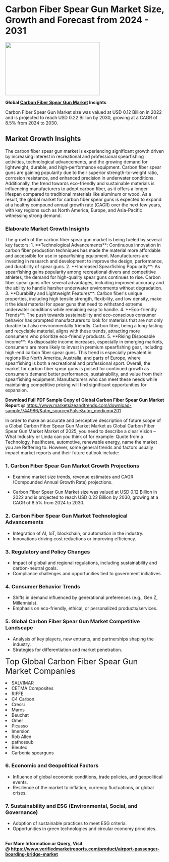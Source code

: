 <H1>Carbon Fiber Spear Gun Market Size, Growth and Forecast from 2024 - 2031</H1><img class="aligncenter size-medium wp-image-584254" src="https://thirdeyenews.in/wp-content/uploads/2024/09/Global-Market-Research-300x168.jpeg" alt="" width="300" height="168" /><p><strong>Global&nbsp;<a href="https://www.marketsizeandtrends.com/download-sample/744986/&amp;utm_source=Pulse&amp;utm_medium=201">Carbon Fiber Spear Gun Market</a> Insights</strong></p><p>Carbon Fiber Spear Gun Market size was valued at USD 0.12 Billion in 2022 and is projected to reach USD 0.22 Billion by 2030, growing at a CAGR of 8.5% from 2024 to 2030.</p><p><h2>Market Growth Insights</h2> The carbon fiber spear gun market is experiencing significant growth driven by increasing interest in recreational and professional spearfishing activities, technological advancements, and the growing demand for lightweight, durable, and high-performance equipment. Carbon fiber spear guns are gaining popularity due to their superior strength-to-weight ratio, corrosion resistance, and enhanced precision in underwater conditions. Additionally, the trend towards eco-friendly and sustainable materials is influencing manufacturers to adopt carbon fiber, as it offers a longer lifespan compared to traditional materials like aluminum or wood. As a result, the global market for carbon fiber spear guns is expected to expand at a healthy compound annual growth rate (CAGR) over the next few years, with key regions such as North America, Europe, and Asia-Pacific witnessing strong demand. <h3>Elaborate Market Growth Insights</h3> The growth of the carbon fiber spear gun market is being fueled by several key factors: 1. **Technological Advancements**: Continuous innovation in carbon fiber production techniques has made the material more affordable and accessible for use in spearfishing equipment. Manufacturers are investing in research and development to improve the design, performance, and durability of spear guns. 2. **Increased Spearfishing Popularity**: As spearfishing gains popularity among recreational divers and competitive athletes, the demand for high-quality spear guns continues to rise. Carbon fiber spear guns offer several advantages, including improved accuracy and the ability to handle harsher underwater environments without degradation. 3. **Durability and Lightweight Features**: Carbon fiber's unique properties, including high tensile strength, flexibility, and low density, make it the ideal material for spear guns that need to withstand extreme underwater conditions while remaining easy to handle. 4. **Eco-friendly Trends**: The push towards sustainability and eco-conscious consumer behavior has prompted manufacturers to look for materials that are not only durable but also environmentally friendly. Carbon fiber, being a long-lasting and recyclable material, aligns with these trends, attracting more consumers who prioritize eco-friendly products. 5. **Rising Disposable Income**: As disposable income increases, especially in emerging markets, consumers are more likely to invest in premium spearfishing gear, including high-end carbon fiber spear guns. This trend is especially prevalent in regions like North America, Australia, and parts of Europe, where spearfishing is both a recreational and professional sport. Overall, the market for carbon fiber spear guns is poised for continued growth as consumers demand better performance, sustainability, and value from their spearfishing equipment. Manufacturers who can meet these needs while maintaining competitive pricing will find significant opportunities for expansion. </p><p><span class=""><strong>Download Full PDF Sample Copy of Global Carbon Fiber Spear Gun Market Report</strong> @ <a href="https://www.marketsizeandtrends.com/download-sample/744986/&amp;utm_source=Pulse&amp;utm_medium=201" target="_blank">https://www.marketsizeandtrends.com/download-sample/744986/&amp;utm_source=Pulse&amp;utm_medium=201</a></span></p><p>In order to make an accurate and perceptive description of future scope of a Global&nbsp;Carbon Fiber Spear Gun Market Market as Global&nbsp;Carbon Fiber Spear Gun Market Market of 2025, you need to describe a clear Vision &ndash; What Industry or Linda can you think of for example: Quote from a Technology, healthcare, automotive, renewable energy, name the market you are Reffering to. However, some general trends and factors usually impact market reports and their future outlook include:</p><h3>1.&nbsp;<strong>Carbon Fiber Spear Gun Market Growth Projections</strong></h3><ul><li>Examine market size trends, revenue estimates and CAGR (Compounded Annual Growth Rate) projections.</li><li><p>Carbon Fiber Spear Gun Market size was valued at USD 0.12 Billion in 2022 and is projected to reach USD 0.22 Billion by 2030, growing at a CAGR of 8.5% from 2024 to 2030.</p></li></ul><h3>2.&nbsp;<strong>Carbon Fiber Spear Gun Market Technological Advancements</strong></h3><ul><li>Integration of AI, IoT, blockchain, or automation in the industry.</li><li>Innovations driving cost reductions or improving efficiency.</li></ul><h3>3.&nbsp;<strong>Regulatory and Policy Changes</strong></h3><ul><li>Impact of global and regional regulations, including sustainability and carbon-neutral goals.</li><li>Compliance challenges and opportunities tied to government initiatives.</li></ul><h3>4.&nbsp;<strong>Consumer Behavior Trends</strong></h3><ul><li>Shifts in demand influenced by generational preferences (e.g., Gen Z, Millennials).</li><li>Emphasis on eco-friendly, ethical, or personalized products/services.</li></ul><h3>5.&nbsp;<strong>Global Carbon Fiber Spear Gun Market Competitive Landscape</strong></h3><ul><li>Analysis of key players, new entrants, and partnerships shaping the industry.</li><li>Strategies for differentiation and market penetration.</li></ul><p data-pm-slice="1 1 []"><span style="color: inherit; font-family: inherit; font-size: 25px;">Top Global Carbon Fiber Spear Gun Market Companies</span></p><div class="" data-test-id=""><p><li>SALVIMAR</li><li> CETMA Composites</li><li> RIFFE</li><li> C4 Carbon</li><li> Cressi</li><li> Mares</li><li> Beuchat</li><li> Omer</li><li> Picasso</li><li> Imersion</li><li> Rob Allen</li><li> pathossub</li><li> Bleutec</li><li> Carbonia spearguns</li></p></div><h3>6.&nbsp;<strong>Economic and Geopolitical Factors</strong></h3><ul><li>Influence of global economic conditions, trade policies, and geopolitical events.</li><li>Resilience of the market to inflation, currency fluctuations, or global crises.</li></ul><h3>7.&nbsp;<strong>Sustainability and ESG (Environmental, Social, and Governance)</strong></h3><ul><li>Adoption of sustainable practices to meet ESG criteria.</li><li>Opportunities in green technologies and circular economy principles.</li></ul><h2><strong style="font-size: 14px;">For More Information or Query, Visit @&nbsp;</strong><a style="background-color: #ffffff; font-size: 14px;" href="https://www.marketsizeandtrends.com/report/carbon-fiber-spear-gun-market/" target="_blank">https://www.verifiedmarketreports.com/product/airport-passenger-boarding-bridge-market</a></h2>
